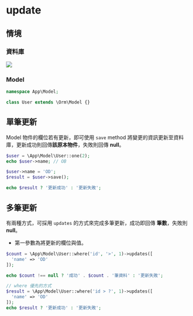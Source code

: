 # update

## 情境
### 資料庫
![](imgs/03-01.png)

<!--
#### 格式
| 欄位 | 格式  |
|---|---|
| id | INT |
| name | VARCHAR |
| age | INT |

#### 資料
| id | name | age |
|---|---|---|
| 1 | OA | 18 |
| 2 | OB | 28 |
| 3 | OC | 15 |
-->

### Model

```php
namespace App\Model;

class User extends \Orm\Model {}
```

## 單筆更新
Model 物件的欄位若有更新，即可使用 `save` method 將變更的資訊更新至資料庫，更新成功則回傳**該原本物件**，失敗則回傳 **null**。

```php
$user = \App\Model\User::one(2);
echo $user->name; // OB

$user->name = 'OD';
$result = $user->save();

echo $result ? '更新成功' : '更新失敗';
```

## 多筆更新
有兩種方式，可採用 `updates` 的方式來完成多筆更新，成功即回傳 **筆數**，失敗則 **null**。

* 第一參數為將更新的欄位與值。

```php
$count = \App\Model\User::where('id', '>', 1)->updates([
  'name' => 'OD'
]);

echo $count !== null ? '成功' . $count . '筆資料' : '更新失敗';

// where 優先的方式
$result = \App\Model\User::where('id > ?', 1)->updates([
  'name' => 'OD'
]);
echo $result ? '更新成功' : '更新失敗';
```

